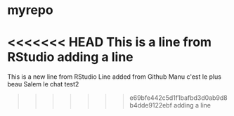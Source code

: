 # myrepo
<<<<<<< HEAD
This is a line from RStudio
adding a line
=======
This is a new line from RStudio
Line added from Github
Manu c'est le plus beau
Salem le chat
test2
>>>>>>> e69bfe442c5d1f1bafbd3d0ab9d8b4dde9122ebf
adding a line
